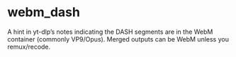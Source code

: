 # webm_dash

A hint in yt-dlp’s notes indicating the DASH segments are in the WebM container (commonly VP9/Opus). Merged outputs can be WebM unless you remux/recode.
